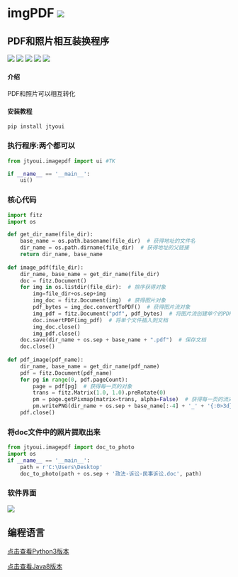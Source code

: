 # **imgPDF** [![](https://gitee.com/tyoui/logo/raw/master/logo/photolog.png)][1]


## PDF和照片相互装换程序
[![](https://img.shields.io/badge/个人网站-jtyoui-yellow.com.svg)][1]
[![](https://img.shields.io/badge/Python-3.6-green.svg)]()
[![](https://img.shields.io/badge/BlogWeb-Tyoui-bule.svg)][1]
[![](https://img.shields.io/badge/Email-jtyoui@qq.com-red.svg)]()
[![](https://img.shields.io/badge/项目-jtyoui.imagepdf-black.svg)]()


#### 介绍
PDF和照片可以相互转化


#### 安装教程

    pip install jtyoui


### 执行程序:两个都可以

```python
from jtyoui.imagepdf import ui #TK

if __name__ == '__main__':
    ui()
```

### 核心代码
```Python
import fitz
import os

def get_dir_name(file_dir):
    base_name = os.path.basename(file_dir)  # 获得地址的文件名
    dir_name = os.path.dirname(file_dir)  # 获得地址的父链接
    return dir_name, base_name
    
def image_pdf(file_dir):
    dir_name, base_name = get_dir_name(file_dir)
    doc = fitz.Document()
    for img in os.listdir(file_dir):  # 排序获得对象
        img=file_dir+os.sep+img
        img_doc = fitz.Document(img)  # 获得图片对象
        pdf_bytes = img_doc.convertToPDF()  # 获得图片流对象
        img_pdf = fitz.Document("pdf", pdf_bytes)  # 将图片流创建单个的PDF文件
        doc.insertPDF(img_pdf)  # 将单个文件插入到文档
        img_doc.close()
        img_pdf.close()
    doc.save(dir_name + os.sep + base_name + ".pdf")  # 保存文档
    doc.close()
    
def pdf_image(pdf_name):
    dir_name, base_name = get_dir_name(pdf_name)
    pdf = fitz.Document(pdf_name)
    for pg in range(0, pdf.pageCount):
        page = pdf[pg]  # 获得每一页的对象
        trans = fitz.Matrix(1.0, 1.0).preRotate(0)
        pm = page.getPixmap(matrix=trans, alpha=False)  # 获得每一页的流对象
        pm.writePNG(dir_name + os.sep + base_name[:-4] + '_' + '{:0>3d}.png'.format(pg + 1))  # 保存图片
    pdf.close()
```

### 将doc文件中的照片提取出来
```python
from jtyoui.imagepdf import doc_to_photo
import os
if __name__ == '__main__':
    path = r'C:\Users\Desktop'
    doc_to_photo(path + os.sep + '政法-诉讼-民事诉讼.doc', path)
```

### 软件界面
![](https://gitee.com/tyoui/logo/raw/master/img_pdf.png)

## 编程语言
[点击查看Python3版本](https://gitee.com/tyoui/imgPDF)

[点击查看Java8版本](https://gitee.com/tyoui/jpdf)

[1]: https://blog.jtyoui.com